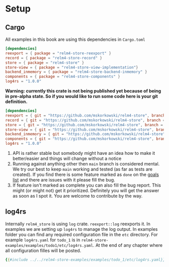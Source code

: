 # Setup

## Cargo

All examples in this book are using this dependencies in `Cargo.toml`

```toml
[dependencies]
reexport = { package = "relm4-store-reexport" }
record = { package = "relm4-store-record" }
store = { package = "relm4-store" }
store-view = { package = "relm4-store-view-implementation"}
backend_inmemory = { package = "relm4-store-backend-inmemory" }
components = { package = "relm4-store-components" }
log4rs = "1.0.0"
```

**Warning: currently this crate is not being published yet because of being in pre-alpha state. So if you would like to run some code here is your git definition.**

```toml
[dependencies]
reexport = { git = "https://github.com/mskorkowski/relm4-store", branch = "main", package = "relm4-store-reexport" }
record = { git = "https://github.com/mskorkowski/relm4-store", branch = "main", package = "relm4-store-record" }
store = { git = "https://github.com/mskorkowski/relm4-store", branch = "main", package = "relm4-store" }
store-view = { git = "https://github.com/mskorkowski/relm4-store", branch = "main", package = "relm4-store-view-implementation"}
backend_inmemory = { git = "https://github.com/mskorkowski/relm4-store", branch = "main", package = "relm4-store-backend-inmemory" }
components = { git = "https://github.com/mskorkowski/relm4-store", branch = "main", package = "relm4-store-components" }
log4rs = "1.0.0"
```

1. API is rather stable but somebody might have an idea how to make it better/easier and things will change without a notice
2. Running against anything other then `main` branch is considered mental. We try our best to keep `main` working and tested (as far as tests are created). If you find there is some feature marked as `done` on the [goals list](../02-goals.md) and there are issues with it please fill the bug.
3. If feature isn't marked as complete you can also fill the bug report. This might (or might not) get it prioritized. Definitely you will get the answer as soon as I spot it. You are welcome to contribute by the way.

## log4rs

Internally `relm4_store` is using `log` crate. `reexport::log` reexports it. In examples we are setting up `log4rs` to manage the log output. In examples folder you can find any required configuration file in the `etc` directory. For example `log4rs.yaml` for `todo_1` is in `relm4-store-examples/examples/todo1/etc/log4rs.yaml`. At the end of any chapter where all configuration filles will be posted.

```yaml
{{#include ../../relm4-store-examples/examples/todo_1/etc/log4rs.yaml}}
```
